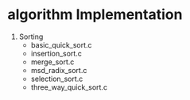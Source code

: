 # algorithm Implementation

1. Sorting
    * basic_quick_sort.c
    * insertion_sort.c
    * merge_sort.c
    * msd_radix_sort.c
    * selection_sort.c
    * three_way_quick_sort.c

